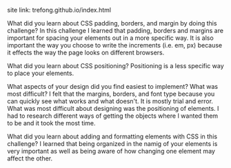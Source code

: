 site link: trefong.github.io/index.html

What did you learn about CSS padding, borders, and margin by doing this challenge?
In this challenge I learned that padding, borders and margins are important for spacing your elements out in a more specific way. It is also important the way you choose to write the increments (i.e. em, px) because it effects the way the page looks on different browsers.

What did you learn about CSS positioning?
Positioning is a less specific way to place your elements.

What aspects of your design did you find easiest to implement? What was most difficult?
I felt that the margins, borders, and font type because you can quickly see what works and what doesn't. It is mostly trial and error. What was most difficult about designing was the positioning of elements. I had to research different ways of getting the objects where I wanted them to be and it took the most time.

What did you learn about adding and formatting elements with CSS in this challenge?
I learned that being organized in the namig of your elements is very important as well as being aware of how changing one element may affect the other.